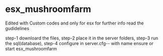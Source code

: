 # esx_mushroomfarm
Edited with Custom codes and only for esx for further info read the gudidelines

step-1 downloard the files,
step-2 place it in the server folders,
step-3 run the sql(database),
step-4 configure in server.cfg-- with name ensure or start esx_mushroomfarm
